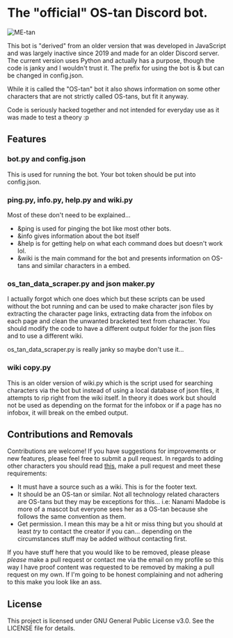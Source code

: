 # The "official" OS-tan Discord bot.

![ME-tan](https://raw.githubusercontent.com/SpaceboyRoss01/metan-discord/master/icon.jpg)

This bot is "derived" from an older version that was developed in JavaScript and was largely inactive since 2019 and made for an older Discord server. The current version uses Python and actually has a purpose, though the code is janky and I wouldn't trust it. The prefix for using the bot is & but can be changed in config.json.

While it is called the "OS-tan" bot it also shows information on some other characters that are not strictly called OS-tans, but fit it anyway.

Code is seriously hacked together and not intended for everyday use as it was made to test a theory :p

## Features

### bot.py and config.json

This is used for running the bot. Your bot token should be put into config.json.

### ping.py, info.py, help.py and wiki.py

Most of these don't need to be explained...

- &ping is used for pinging the bot like most other bots.
- &info gives information about the bot itself
- &help is for getting help on what each command does but doesn't work lol.
- &wiki is the main command for the bot and presents information on OS-tans and similar characters in a embed.

### os_tan_data_scraper.py and json maker.py

I actually forgot which one does which but these scripts can be used without the bot running and can be used to make character json files by extracting the character page links, extracting data from the infobox on each page and clean the unwanted bracketed text from character. You should modify the code to have a different output folder for the json files and to use a different wiki.

os_tan_data_scraper.py is really janky so maybe don't use it...

### wiki copy.py

This is an older version of wiki.py which is the script used for searching characters via the bot but instead of using a local database of json files, it attempts to rip right from the wiki itself. In theory it does work but should not be used as depending on the format for the infobox or if a page has no infobox, it will break on the embed output.

## Contributions and Removals

Contributions are welcome! If you have suggestions for improvements or new features, please feel free to submit a pull request. In regards to adding other characters you should read [this](https://github.com/Sinclair-Speccy/ME-bot/blob/main/characters/readme.md), make a pull request and meet these requirements:
 
- It must have a source such as a wiki. This is for the footer text.
- It should be an OS-tan or similar. Not all technology related characters are OS-tans but they may be exceptions for this... i.e: Nanami Madobe is more of a mascot but everyone sees her as a OS-tan because she follows the same convention as them.
- Get permission. I mean this may be a hit or miss thing but you should at least *try* to contact the creator if you can... depending on the circumstances stuff may be added without contacting first.

If you have stuff here that you would like to be removed, please please *please* make a pull request or contact me via the email on my profile so this way I have proof content was requested to be removed by making a pull request on my own. If I'm going to be honest complaining and not adhering to this make you look like an ass.

## License

This project is licensed under GNU General Public License v3.0. See the LICENSE file for details.
